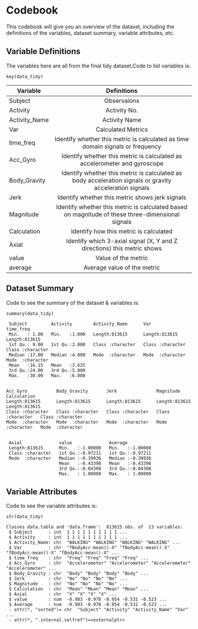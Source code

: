 # Codebook
This codebook will give you an overview of the dataset, including the definitions of the variables, dataset summary, variable attributes, etc.

## Variable Definitions
The variables here are all from the final tidy dataset.Code to list variables is: 
```
key(data_tidy)
```

|Variable	|Definitions												    |
|---------------|:---------------------------------------------------------------------------------------------------------:|
|Subject	|Observaions											    	    |
|Activity	|Activity No.												    |
|Activity_Name	|Activity Name												    |
|Var		|Calculated Metrics											    |
|time_freq	|Identify whether this metric is calculated as time domain signals or frequency				    |
|Acc_Gyro	|Identify whether this metric is calculated as accelerometer and gyroscope				    |
|Body_Gravity	|Identify whether this metric is calculated as body acceleration signals or gravity acceleration signals    |
|Jerk		|Identify whether this metric shows jerk signals							    |
|Magnitude	|Identify whether this metric is calculated based on magnitude of these three-dimensional signals           |
|Calculation	|Identify how this metric is calculated									    |
|Axial		|Identify which 3-axial signal (X, Y and Z directions) this metric shows 				    |
|value		|Value of the metric											    |
|average	|Average value of the metric										    |

## Dataset Summary
Code to see the summary of the dataset & variables is:
```
summary(data_tidy)
```
```
 Subject         Activity        Activity_Name      Var                time_freq         
 Min.   : 1.00   Min.   :1.000   Length:813615      Length:813615      Length:813615     
 1st Qu.: 9.00   1st Qu.:2.000   Class :character   Class :character   Class :character  
 Median :17.00   Median :4.000   Mode  :character   Mode  :character   Mode  :character  
 Mean   :16.15   Mean   :3.625                                                           
 3rd Qu.:24.00   3rd Qu.:5.000                                                           
 Max.   :30.00   Max.   :6.000                      		   		      
 

Acc_Gyro           Body_Gravity       Jerk               Magnitude          Calculation       	
Length:813615      Length:813615      Length:813615      Length:813615      Length:813615     	
Class :character   Class :character   Class :character   Class :character   Class :character  	
Mode  :character   Mode  :character   Mode  :character   Mode  :character   Mode  :character  	
                                                                      

 Axial              value              Average           
 Length:813615      Min.   :-1.00000   Min.   :-1.00000  
 Class :character   1st Qu.:-0.97211   1st Qu.:-0.97211  
 Mode  :character   Median :-0.39936   Median :-0.39936  
                    Mean   :-0.43398   Mean   :-0.43398  
                    3rd Qu.:-0.04308   3rd Qu.:-0.04308  
                    Max.   : 1.00000   Max.   : 1.00000 
```

## Variable Attributes
Code to see the variable attributes is:
```
str(data_tidy)
```
	
```
Classes data.table and 'data.frame':  813615 obs. of  13 variables:
 $ Subject      : int  1 1 1 1 1 1 1 1 1 1 ...
 $ Activity     : int  1 1 1 1 1 1 1 1 1 1 ...
 $ Activity_Name: chr  "WALKING" "WALKING" "WALKING" "WALKING" ...
 $ Var          : chr  "fBodyAcc-mean()-X" "fBodyAcc-mean()-X" "fBodyAcc-mean()-X" "fBodyAcc-mean()-X" ...
 $ time_freq    : chr  "Freq" "Freq" "Freq" "Freq" ...
 $ Acc_Gyro     : chr  "Accelerometer" "Accelerometer" "Accelerometer" "Accelerometer" ...
 $ Body_Gravity : chr  "Body" "Body" "Body" "Body" ...
 $ Jerk         : chr  "No" "No" "No" "No" ...
 $ Magnitude    : chr  "No" "No" "No" "No" ...
 $ Calculation  : chr  "Mean" "Mean" "Mean" "Mean" ...
 $ Axial        : chr  "X" "X" "X" "X" ...
 $ value        : num  -0.983 -0.978 -0.954 -0.531 -0.523 ...
 $ Average      : num  -0.983 -0.978 -0.954 -0.531 -0.523 ...
 - attr(*, "sorted")= chr  "Subject" "Activity" "Activity_Name" "Var" ...
 - attr(*, ".internal.selfref")=<externalptr> 
```
